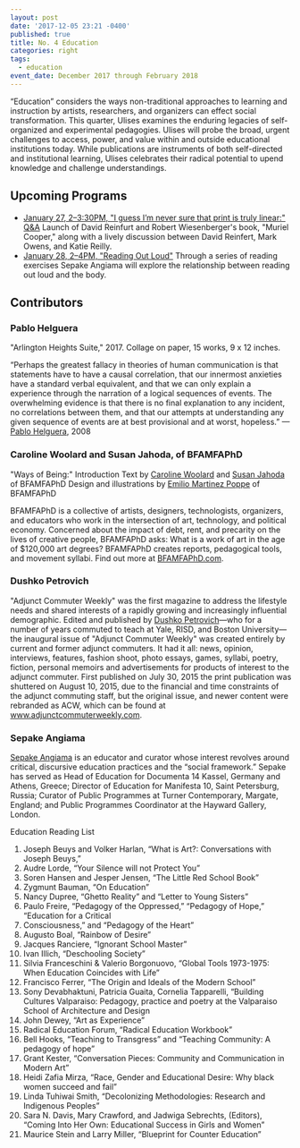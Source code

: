 ```yaml
---
layout: post
date: '2017-12-05 23:21 -0400'
published: true
title: No. 4 Education
categories: right
tags:
  - education
event_date: December 2017 through February 2018
---
```



“Education” considers the ways non-traditional approaches to learning and instruction by artists, researchers, and organizers can effect social transformation. This quarter, Ulises examines the enduring legacies of self-organized and experimental pedagogies. Ulises will probe the broad, urgent challenges to access, power, and value within and outside educational institutions today. While publications are instruments of both self-directed and institutional learning, Ulises celebrates their radical potential to upend knowledge and challenge understandings.

## Upcoming Programs
- [January 27, 2–3:30PM, "I guess I’m never sure that print is truly linear:" Q&A](https://www.facebook.com/events/191290224948844/?notif_t=plan_user_joined&notif_id=1516472980094867) Launch of David Reinfurt and Robert Wiesenberger's book, "Muriel Cooper,"  along with a lively discussion between David Reinfert, Mark Owens, and Katie Reilly.
- [January 28, 2–4PM, "Reading Out Loud"](https://www.facebook.com/events/135470050591335/?notif_t=plan_user_joined&notif_id=1516456506312979) Through a series of reading exercises Sepake Angiama will explore the relationship between reading out loud and the body.






## Contributors

### Pablo Helguera
"Arlington Heights Suite," 2017. Collage on paper, 15 works, 9 x 12 inches.

“Perhaps the greatest fallacy in theories of human communication is that statements have to have a causal correlation, that our innermost anxieties have a standard verbal equivalent, and that we can only explain a experience through the narration of a logical sequences of events. The overwhelming evidence is that there is no final explanation to any incident, no correlations between them, and that our attempts at understanding any given sequence of events are at best provisional and at worst, hopeless.” —[Pablo Helguera](http://pablohelguera.net/2008/02/the-arlington-heights-suite/), 2008

### Caroline Woolard and Susan Jahoda, of BFAMFAPhD
"Ways of Being:" Introduction
Text by [Caroline Woolard](http://carolinewoolard.com/) and [Susan Jahoda](http://www.susanjahoda.com/) of BFAMFAPhD
Design and illustrations by [Emilio Martinez Poppe](http://www.emilio.click/) of BFAMFAPhD

BFAMFAPhD is a collective of artists, designers, technologists, organizers, and educators who work in the intersection of art, technology, and political economy. Concerned about the impact of debt, rent, and precarity on the lives of creative people, BFAMFAPhD asks: What is a work of art in the age of $120,000 art degrees? BFAMFAPhD creates reports, pedagogical tools, and movement syllabi. Find out more at [BFAMFAPhD.com](http://bfamfaphd.com/).

### Dushko Petrovich
"Adjunct Commuter Weekly" was the first magazine to address the lifestyle needs and shared interests of a rapidly growing and increasingly influential demographic. Edited and published by [Dushko Petrovich](http://dushkopetrovich.com/)—who for a number of years commuted to teach at Yale, RISD, and Boston University—the inaugural issue of "Adjunct Commuter Weekly" was created entirely by current and former adjunct commuters. It had it all: news, opinion, interviews, features, fashion shoot, photo essays, games, syllabi, poetry, fiction, personal memoirs and advertisements for products of interest to the adjunct commuter. First published on July 30, 2015 the print publication was shuttered on August 10, 2015, due to the financial and time constraints of the adjunct commuting staff, but the original issue, and newer content were rebranded as ACW, which can be found at www.adjunctcommuterweekly.com. 


### Sepake Angiama
[Sepake Angiama](https://www.artforum.com/search/search=%22Sepake%20Angiama%22) is an educator and curator whose interest revolves around critical, discursive education practices and the “social framework.” Sepake has served as Head of Education for Documenta 14 Kassel, Germany and Athens, Greece; Director of Education for Manifesta 10, Saint Petersburg, Russia; Curator of Public Programmes at Turner Contemporary, Margate, England; and Public Programmes Coordinator at the Hayward Gallery, London. 

Education Reading List
1. Joseph Beuys and Volker Harlan, “What is Art?: Conversations with Joseph Beuys,”
1. Audre Lorde, “Your Silence will not Protect You”
1. Soren Hansen and Jesper Jensen, “The Little Red School Book”
1. Zygmunt Bauman, “On Education”
1. Nancy Dupree, “Ghetto Reality” and “Letter to Young Sisters”
1. Paulo Freire, “Pedagogy of the Oppressed,” “Pedagogy of Hope,” “Education for a Critical
1. Consciousness,” and “Pedagogy of the Heart”
1. Augusto Boal, “Rainbow of Desire”
1. Jacques Ranciere, “Ignorant School Master”
1. Ivan Illich, “Deschooling Society”
1. Silvia Franceschini & Valerio Borgonuovo, “Global Tools 1973-1975: When Education Coincides with Life”
1. Francisco Ferrer, “The Origin and Ideals of the Modern School”
1. Sony Devabhaktuni,‎ Patricia Guaita,‎ Cornelia Tapparelli, “Building Cultures Valparaiso: Pedagogy, practice and poetry at the Valparaiso School of Architecture and Design
1. John Dewey, “Art as Experience”
1. Radical Education Forum, “Radical Education Workbook”
1. Bell Hooks, “Teaching to Transgress” and “Teaching Community: A pedagogy of hope”
1. Grant Kester, “Conversation Pieces: Community and Communication in Modern Art”
1. Heidi Zafia Mirza, “Race, Gender and Educational Desire: Why black women succeed and fail”
1. Linda Tuhiwai Smith, “Decolonizing Methodologies: Research and Indigenous Peoples”
1. Sara N. Davis, Mary Crawford, and Jadwiga Sebrechts, (Editors), “Coming Into Her Own: Educational Success in Girls and Women”
1. Maurice Stein and‎ Larry Miller, “Blueprint for Counter Education”
